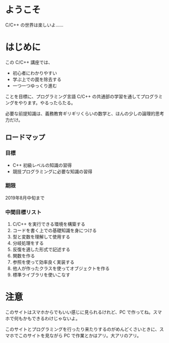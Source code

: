 # ようこそ

C/C++ の世界は楽しいよ……


# はじめに

この C/C++ 講座では、

* 初心者にわかりやすい
* 学ぶ上での罠を除去する
* 一つ一つゆっくり進む

ことを目標に、プログラミング言語 C/C++ の共通部の学習を通してプログラミングをやります。やるったらたる。

必要な前提知識は、義務教育ギリギリくらいの数学と、ほんの少しの論理的思考力だけ。

## ロードマップ

### 目標

* C++ 初級レベルの知識の習得
* 競技プログラミングに必要な知識の習得


### 期限

 2019年8月中旬まで


### 中間目標リスト

1. C/C++ を実行できる環境を構築する
2. コードを書く上での基礎知識を身につける
3. 型と変数を理解して使用する
4. 分岐処理をする
5. 反復を適した形式で記述する
6. 関数を作る
7. 参照を使って効率良く実装する
8. 他人が作ったクラスを使ってオブジェクトを作る
9. 標準ライブラリを使いこなす


# 注意

このサイトはスマホからでもいい感じに見られるけれど、PC で作ってね。スマホで何もかもできるわけじゃないよ。

このサイトとプログラミングを行ったり来たりするのがめんどくさいときに、スマホでこのサイトを見ながら PC で作業とかはアリ。大アリのアリ。
